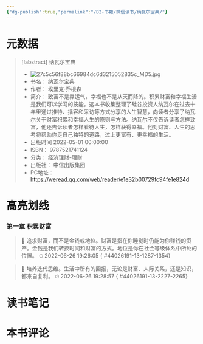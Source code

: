 ```yaml
---
{"dg-publish":true,"permalink":"/B2-书籍/微信读书/纳瓦尔宝典/"}
---
```


# 元数据
> [!abstract] 纳瓦尔宝典
> - ![27c5c56f88bc66984dc6d3215052835c_MD5.jpg](/img/user/images/27c5c56f88bc66984dc6d3215052835c_MD5.jpg)
> - 书名： 纳瓦尔宝典
> - 作者： 埃里克·乔根森
> - 简介： 致富不是靠运气，幸福也不是从天而降的。积累财富和幸福生活是我们可以学习的技能。这本书收集整理了硅谷投资人纳瓦尔在过去十年里通过推特、播客和采访等方式分享的人生智慧，向读者分享了纳瓦尔关于财富积累和幸福人生的原则与方法。纳瓦尔不仅告诉读者怎样致富，他还告诉读者怎样看待人生，怎样获得幸福。他对财富、人生的思考将帮助你走自己独特的道路，过上更富有、更幸福的生活。
> - 出版时间 2022-05-01 00:00:00
> - ISBN： 9787521741124
> - 分类： 经济理财-理财
> - 出版社： 中信出版集团
> - PC地址：https://weread.qq.com/web/reader/e1e32b00729fc94fe1e824d

# 高亮划线

### 第一章 积累财富

> 📌 追求财富，而不是金钱或地位。财富是指在你睡觉时仍能为你赚钱的资产。金钱是我们转换时间和财富的方式。地位是你在社会等级体系中所处的位置。 
> ⏱ 2022-06-26 19:26:05
{ #44026191-13-1287-1354}


> 📌 培养迭代思维。生活中所有的回报，无论是财富、人际关系，还是知识，都来自复利。 
> ⏱ 2022-06-26 19:28:57
{ #44026191-13-2227-2265}


# 读书笔记

# 本书评论
